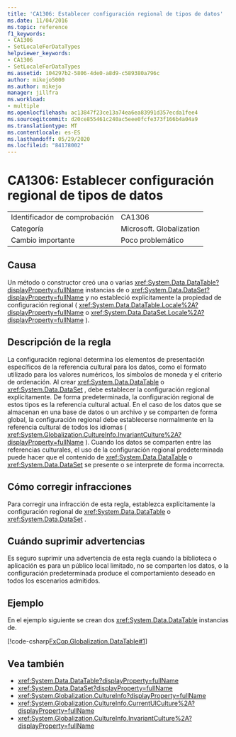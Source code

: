 ```yaml
---
title: 'CA1306: Establecer configuración regional de tipos de datos'
ms.date: 11/04/2016
ms.topic: reference
f1_keywords:
- CA1306
- SetLocaleForDataTypes
helpviewer_keywords:
- CA1306
- SetLocaleForDataTypes
ms.assetid: 104297b2-5806-4de0-a8d9-c589380a796c
author: mikejo5000
ms.author: mikejo
manager: jillfra
ms.workload:
- multiple
ms.openlocfilehash: ac13847f23ce13a74ea6ea83991d357ecda1fee4
ms.sourcegitcommit: d20ce855461c240ac5eee0fcfe373f166b4a04a9
ms.translationtype: MT
ms.contentlocale: es-ES
ms.lasthandoff: 05/29/2020
ms.locfileid: "84178002"
---
```

# <a name="ca1306-set-locale-for-data-types"></a>CA1306: Establecer configuración regional de tipos de datos

|||
|-|-|
|Identificador de comprobación|CA1306|
|Categoría|Microsoft. Globalization|
|Cambio importante|Poco problemático|

## <a name="cause"></a>Causa
Un método o constructor creó una o varias <xref:System.Data.DataTable?displayProperty=fullName> instancias de o <xref:System.Data.DataSet?displayProperty=fullName> y no estableció explícitamente la propiedad de configuración regional ( <xref:System.Data.DataTable.Locale%2A?displayProperty=fullName> o <xref:System.Data.DataSet.Locale%2A?displayProperty=fullName> ).

## <a name="rule-description"></a>Descripción de la regla
La configuración regional determina los elementos de presentación específicos de la referencia cultural para los datos, como el formato utilizado para los valores numéricos, los símbolos de moneda y el criterio de ordenación. Al crear <xref:System.Data.DataTable> o <xref:System.Data.DataSet> , debe establecer la configuración regional explícitamente. De forma predeterminada, la configuración regional de estos tipos es la referencia cultural actual. En el caso de los datos que se almacenan en una base de datos o un archivo y se comparten de forma global, la configuración regional debe establecerse normalmente en la referencia cultural de todos los idiomas ( <xref:System.Globalization.CultureInfo.InvariantCulture%2A?displayProperty=fullName> ). Cuando los datos se comparten entre las referencias culturales, el uso de la configuración regional predeterminada puede hacer que el contenido de <xref:System.Data.DataTable> o <xref:System.Data.DataSet> se presente o se interprete de forma incorrecta.

## <a name="how-to-fix-violations"></a>Cómo corregir infracciones
Para corregir una infracción de esta regla, establezca explícitamente la configuración regional de <xref:System.Data.DataTable> o <xref:System.Data.DataSet> .

## <a name="when-to-suppress-warnings"></a>Cuándo suprimir advertencias
Es seguro suprimir una advertencia de esta regla cuando la biblioteca o aplicación es para un público local limitado, no se comparten los datos, o la configuración predeterminada produce el comportamiento deseado en todos los escenarios admitidos.

## <a name="example"></a>Ejemplo
En el ejemplo siguiente se crean dos <xref:System.Data.DataTable> instancias de.

[!code-csharp[FxCop.Globalization.DataTable#1](../code-quality/codesnippet/CSharp/ca1306-set-locale-for-data-types_1.cs)]

## <a name="see-also"></a>Vea también

- <xref:System.Data.DataTable?displayProperty=fullName>
- <xref:System.Data.DataSet?displayProperty=fullName>
- <xref:System.Globalization.CultureInfo?displayProperty=fullName>
- <xref:System.Globalization.CultureInfo.CurrentUICulture%2A?displayProperty=fullName>
- <xref:System.Globalization.CultureInfo.InvariantCulture%2A?displayProperty=fullName>
